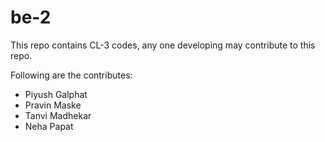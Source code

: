 # be-2

This repo contains CL-3 codes, any one developing may contribute to this repo.

Following are the contributes:

- Piyush Galphat
- Pravin Maske
- Tanvi Madhekar
- Neha Papat